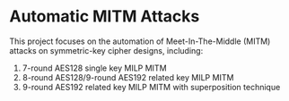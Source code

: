 # Automatic MITM Attacks
This project focuses on the automation of Meet-In-The-Middle (MITM) attacks on symmetric-key cipher designs, including:
1. 7-round AES128 single key MILP MITM
2. 8-round AES128/9-round AES192 related key MILP MITM
3. 9-round AES192 related key MILP MITM with superposition technique
